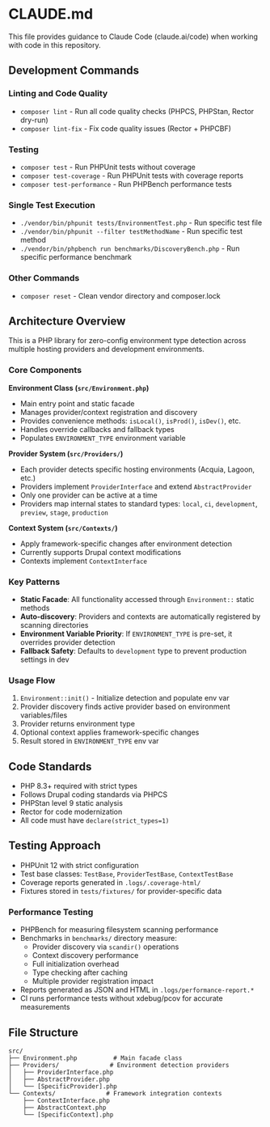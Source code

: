 # CLAUDE.md

This file provides guidance to Claude Code (claude.ai/code) when working with code in this repository.

## Development Commands

### Linting and Code Quality
- `composer lint` - Run all code quality checks (PHPCS, PHPStan, Rector dry-run)
- `composer lint-fix` - Fix code quality issues (Rector + PHPCBF)

### Testing
- `composer test` - Run PHPUnit tests without coverage
- `composer test-coverage` - Run PHPUnit tests with coverage reports
- `composer test-performance` - Run PHPBench performance tests

### Single Test Execution
- `./vendor/bin/phpunit tests/EnvironmentTest.php` - Run specific test file
- `./vendor/bin/phpunit --filter testMethodName` - Run specific test method
- `./vendor/bin/phpbench run benchmarks/DiscoveryBench.php` - Run specific performance benchmark

### Other Commands
- `composer reset` - Clean vendor directory and composer.lock

## Architecture Overview

This is a PHP library for zero-config environment type detection across multiple hosting providers and development environments.

### Core Components

**Environment Class (`src/Environment.php`)**
- Main entry point and static facade
- Manages provider/context registration and discovery
- Provides convenience methods: `isLocal()`, `isProd()`, `isDev()`, etc.
- Handles override callbacks and fallback types
- Populates `ENVIRONMENT_TYPE` environment variable

**Provider System (`src/Providers/`)**
- Each provider detects specific hosting environments (Acquia, Lagoon, etc.)
- Providers implement `ProviderInterface` and extend `AbstractProvider`
- Only one provider can be active at a time
- Providers map internal states to standard types: `local`, `ci`, `development`, `preview`, `stage`, `production`

**Context System (`src/Contexts/`)**
- Apply framework-specific changes after environment detection
- Currently supports Drupal context modifications
- Contexts implement `ContextInterface`

### Key Patterns

- **Static Facade**: All functionality accessed through `Environment::` static methods
- **Auto-discovery**: Providers and contexts are automatically registered by scanning directories
- **Environment Variable Priority**: If `ENVIRONMENT_TYPE` is pre-set, it overrides provider detection
- **Fallback Safety**: Defaults to `development` type to prevent production settings in dev

### Usage Flow

1. `Environment::init()` - Initialize detection and populate env var
2. Provider discovery finds active provider based on environment variables/files
3. Provider returns environment type
4. Optional context applies framework-specific changes
5. Result stored in `ENVIRONMENT_TYPE` env var

## Code Standards

- PHP 8.3+ required with strict types
- Follows Drupal coding standards via PHPCS
- PHPStan level 9 static analysis
- Rector for code modernization
- All code must have `declare(strict_types=1)`

## Testing Approach

- PHPUnit 12 with strict configuration
- Test base classes: `TestBase`, `ProviderTestBase`, `ContextTestBase`
- Coverage reports generated in `.logs/.coverage-html/`
- Fixtures stored in `tests/fixtures/` for provider-specific data

### Performance Testing

- PHPBench for measuring filesystem scanning performance
- Benchmarks in `benchmarks/` directory measure:
  - Provider discovery via `scandir()` operations
  - Context discovery performance
  - Full initialization overhead
  - Type checking after caching
  - Multiple provider registration impact
- Reports generated as JSON and HTML in `.logs/performance-report.*`
- CI runs performance tests without xdebug/pcov for accurate measurements

## File Structure

```
src/
├── Environment.php          # Main facade class
├── Providers/              # Environment detection providers
│   ├── ProviderInterface.php
│   ├── AbstractProvider.php
│   └── [SpecificProvider].php
└── Contexts/              # Framework integration contexts
    ├── ContextInterface.php
    ├── AbstractContext.php
    └── [SpecificContext].php
```
